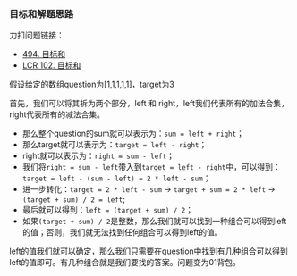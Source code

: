 ### 目标和解题思路

力扣问题链接：
- [494. 目标和](https://leetcode.cn/problems/target-sum/description/)
- [LCR 102. 目标和](https://leetcode.cn/problems/YaVDxD/)

假设给定的数组question为[1,1,1,1,1]，target为3

首先，我们可以将其拆为两个部分，left 和 right，left我们代表所有的加法合集，right代表所有的减法合集。
- 那么整个question的sum就可以表示为：`sum = left + right`；
- 那么target就可以表示为：`target = left - right`；
- right就可以表示为：`right = sum - left`；
- 我们将`right = sum - left`带入到`target = left - right`中，可以得到：`target = left - (sum - left) = 2 * left - sum`；
- 进一步转化：`target = 2 * left - sum` -> `target + sum = 2 * left` -> `(target + sum) / 2 = left`;
- 最后就可以得到：`left = (target + sum) / 2`；
- 如果`(target + sum) / 2`是整数，那么我们就可以找到一种组合可以得到left的值；否则，我们就无法找到任何组合可以得到left的值。

left的值我们就可以确定，那么我们只需要在question中找到有几种组合可以得到left的值即可。有几种组合就是我们要找的答案。问题变为01背包。

